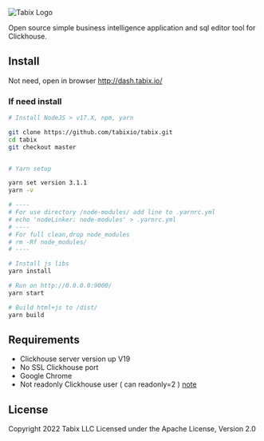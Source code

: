 ![Tabix Logo](https://tabix.io/img/LogoTabix22Icon.png?utm_source=git)

Open source simple business intelligence application and sql editor tool for Clickhouse.

## Install

Not need, open in browser http://dash.tabix.io/

### If need install

```bash
# Install NodeJS > v17.X, npm, yarn 

git clone https://github.com/tabixio/tabix.git
cd tabix
git checkout master


# Yarn setup 

yarn set version 3.1.1
yarn -v

# ----
# For use directory /node-modules/ add line to .yarnrc.yml
# echo 'nodeLinker: node-modules' > .yarnrc.yml
# ----
# For full clean,drop node_modules
# rm -Rf node_modules/
# ----

# Install js libs
yarn install

# Run on http://0.0.0.0:9000/  
yarn start

# Build html+js to /dist/ 
yarn build


```

## Requirements

* Clickhouse server version up V19
* No SSL Clickhouse port
* Google Chrome
* Not readonly Clickhouse user ( can readonly=2 ) [note](https://tabix.io/doc/Requirements/#note)

## License

Copyright 2022 Tabix LLC Licensed under the Apache License, Version 2.0
